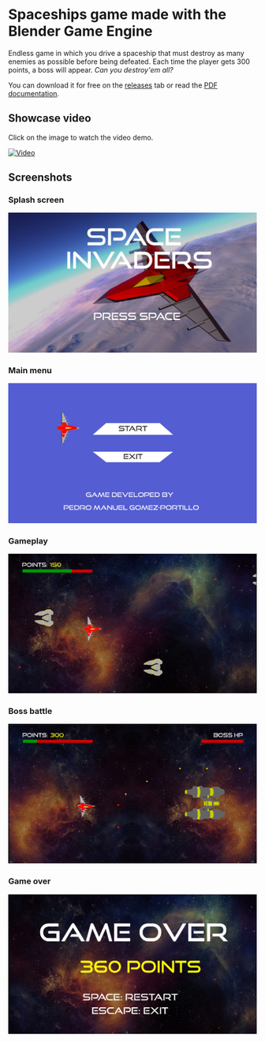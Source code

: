 # Spaceships game made with the Blender Game Engine

Endless game in which you drive a spaceship that must destroy as many enemies as possible before being defeated. Each time the player gets 300 points, a boss will appear. _Can you destroy'em all?_

You can download it for free on the [releases](https://github.com/gomezportillo/bge_space_invaders/releases) tab or read the [PDF documentation](doc/doc.pdf).

## Showcase video

Click on the image to watch the video demo.

[![Video](https://img.youtube.com/vi/wulE-uDlJP0/0.jpg)](https://www.youtube.com/watch?v=wulE-uDlJP0)

## Screenshots

### Splash screen

![Splash screen](doc/screenshoots/splash.jpg)

### Main menu

![Menu](doc/screenshoots/menu.jpg)

### Gameplay

![Gameplay](doc/screenshoots/gameplay.jpg)

### Boss battle

![Boss battle](doc/screenshoots/boss.jpg)

### Game over

![Game over](doc/screenshoots/game-over.jpg)
